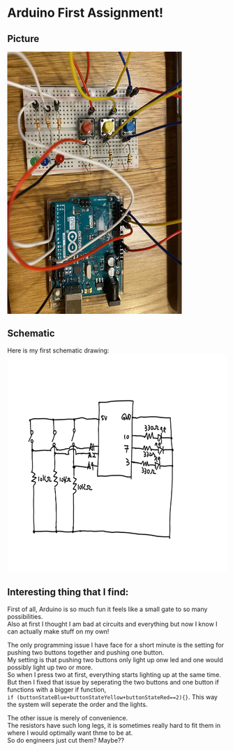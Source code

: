 # Arduino First Assignment!

## Picture
<img src="https://github.com/FairyyGenie/introToIM/blob/main/June14/IMG_8845.jpg" width="400" height="600">

## Schematic
Here is my first schematic drawing:  
<img src="https://github.com/FairyyGenie/introToIM/blob/main/June14/schematicjune14.png" width="700" height="500">

## Interesting thing that I find:
First of all, Arduino is so much fun it feels like a small gate to so many possibilities.  
Also at first I thought I am bad at circuits and everything but now I know I can actually make stuff on my own!  

The only programming issue I have face for a short minute is the setting for pushing two buttons together and pushing one button.  
My setting is that pushing two buttons only light up onw led and one would possibly light up two or more.  
So when I press two at first, everything starts lighting up at the same time.
But then I fixed that issue by seperating the two buttons and one button if functions with a bigger if function,  
````if (buttonStateBlue+buttonStateYellow+buttonStateRed==2){}````. 
This way the system will seperate the order and the lights.

The other issue is merely of convenience.  
The resistors have such long legs, it is sometimes really hard to fit them in where I would optimally want thme to be at.  
So do engineers just cut them? Maybe??  
